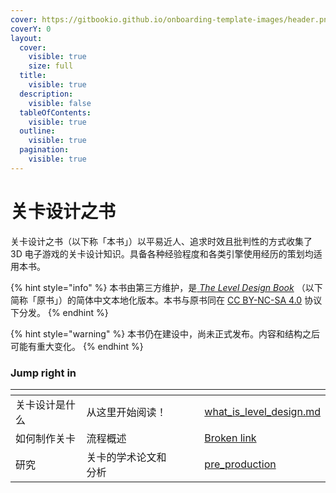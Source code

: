 ```yaml
---
cover: https://gitbookio.github.io/onboarding-template-images/header.png
coverY: 0
layout:
  cover:
    visible: true
    size: full
  title:
    visible: true
  description:
    visible: false
  tableOfContents:
    visible: true
  outline:
    visible: true
  pagination:
    visible: true
---
```


# 关卡设计之书

关卡设计之书（以下称「本书」）以平易近人、追求时效且批判性的方式收集了 3D 电子游戏的关卡设计知识。具备各种经验程度和各类引擎使用经历的策划均适用本书。

{% hint style="info" %}
本书由第三方维护，是[ _The Level Design Book_](https://book.leveldesignbook.com/) （以下简称「原书」）的简体中文本地化版本。本书与原书同在 [CC BY-NC-SA 4.0](https://creativecommons.org/licenses/by-nc-sa/4.0/deed.zh-hans) 协议下分发。
{% endhint %}

{% hint style="warning" %}
本书仍在建设中，尚未正式发布。内容和结构之后可能有重大变化。
{% endhint %}



### Jump right in

<table data-view="cards"><thead><tr><th></th><th></th><th data-hidden data-card-cover data-type="files"></th><th data-hidden></th><th data-hidden data-card-target data-type="content-ref"></th></tr></thead><tbody><tr><td>关卡设计是什么</td><td>从这里开始阅读！</td><td></td><td></td><td><a href="what_is_level_design.md">what_is_level_design.md</a></td></tr><tr><td>如何制作关卡</td><td>流程概述</td><td></td><td></td><td><a href="broken-reference">Broken link</a></td></tr><tr><td>研究</td><td>关卡的学术论文和分析</td><td></td><td></td><td><a href="process/pre_production/">pre_production</a></td></tr></tbody></table>

